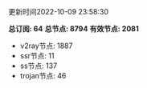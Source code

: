 更新时间2022-10-09 23:58:30

**总订阅: 64**
**总节点: 8794**
**有效节点: 2081**
- v2ray节点: 1887
- ssr节点: 11
- ss节点: 137
- trojan节点: 46
